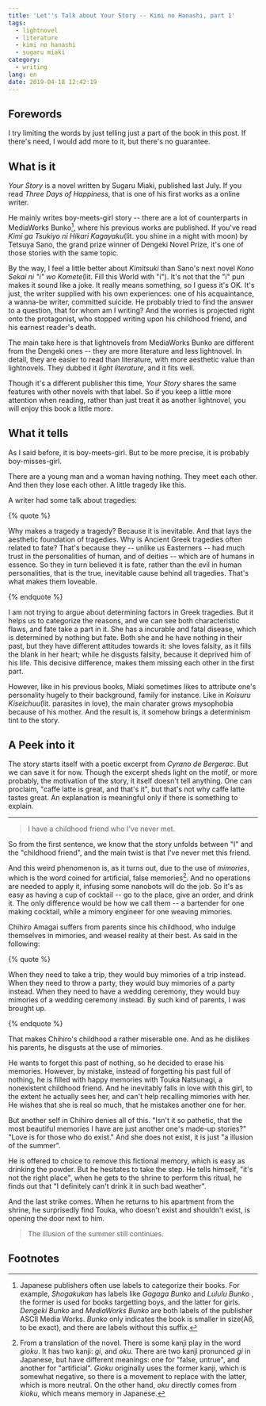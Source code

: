 ```yaml
---
title: 'Let''s Talk about Your Story -- Kimi no Hanashi, part 1'
tags:
  - lightnovel
  - literature
  - kimi no hanashi
  - sugaru miaki
category:
  - writing
lang: en
date: 2019-04-18 12:42:19
---
```



## Forewords

I try limiting the words by just telling just a part of the book in this post. If there's need, I would add more to it, but there's no guarantee.

<!-- more -->

## What is it

*Your Story* is a novel written by Sugaru Miaki, published last July. If you read *Three Days of Happiness*, that is one of his first works as a online writer.

He mainly writes boy-meets-girl story -- there are a lot of counterparts in MediaWorks Bunko[^2], where his previous works are published. If you've read *Kimi ga Tsukiyo ni Hikari Kagayaku*(lit. you shine in a night with moon) by Tetsuya Sano, the grand prize winner of Dengeki Novel Prize, it's one of those stories with the same topic. 

By the way, I feel a little better about *Kimitsuki* than Sano's next novel *Kono Sekai ni "i" wo Komete*(lit. Fill this World with "i"). It's not that the "i" pun makes it sound like a joke. It really means something, so I guess it's OK. It's just, the writer supplied with his own experiences: one of his acquaintance, a wanna-be writer, committed suicide. He probably tried to find the answer to a question, that for whom am I writing? And the worries is projected right onto the protagonist, who stopped writing upon his childhood friend, and his earnest reader's death.

The main take here is that lightnovels from MediaWorks Bunko are different from the Dengeki ones -- they are more literature and less lightnovel. In detail, they are easier to read than literature, with more aesthetic value than lightnovels. They dubbed it *light literature*, and it fits well.

Though it's a different publisher this time, *Your Story* shares the same features with other novels with that label. So if you keep a little more attention when reading, rather than just treat it as another lightnovel, you will enjoy this book a little more.

## What it tells

As I said before, it is boy-meets-girl. But to be more precise, it is probably boy-misses-girl.

There are a young man and a woman having nothing. They meet each other. And then they lose each other. A little tragedy like this.

A writer had some talk about tragedies:

{% quote %}

Why makes a tragedy a tragedy? Because it is inevitable. And that lays the aesthetic foundation of tragedies. Why is Ancient Greek tragedies often related to fate? That's because they -- unlike us Easterners -- had much trust in the personalities of human, and of deities -- which are of humans in essence. So they in turn believed it is fate, rather than the evil in human personalities, that is the true, inevitable cause behind all tragedies. That's what makes them loveable.

{% endquote %}

I am not trying to argue about determining factors in Greek tragedies. But it helps us to categorize the reasons, and we can see both characteristic flaws, and fate take a part in it. She has a incurable and fatal disease, which is determined by nothing but fate. Both she and he have nothing in their past, but they have different attitudes towards it: she loves falsity, as it fills the blank in her heart; while he disgusts falsity, because it deprived him of his life. This decisive difference, makes them missing each other in the first part.

However, like in his previous books, Miaki sometimes likes to attribute one's personality hugely to their background, family for instance. Like in *Koisuru Kiseichuu*(lit. parasites in love), the main charater grows mysophobia because of his mother. And the result is, it somehow brings a determinism tint to the story.

## A Peek into it

The story starts itself with a poetic excerpt from *Cyrano de Bergerac*. But we can save it for now. Though the excerpt sheds light on the motif, or more probably, the motivation of the story, it itself doesn't tell anything. One can proclaim, "caffe latte is great, and that's it", but that's not why caffe latte tastes great. An explanation is meaningful only if there is something to explain.

---

> I have a childhood friend who I've never met.

So from the first sentence, we know that the story unfolds between "I" and the "childhood friend", and the main twist is that I've never met this friend.

And this weird phenomenon is, as it turns out, due to the use of *mimories*, which is the word coined for artificial, false memories[^1]. And no operations are needed to apply it, infusing some nanobots will do the job. So it's as easy as having a cup of cocktail -- go to the place, give an order, and drink it. The only difference would be how we call them -- a bartender for one making cocktail, while a mimory engineer for one weaving mimories.

Chihiro Amagai suffers from parents since his childhood, who indulge themselves in mimories, and weasel reality at their best. As said in the following:

{% quote %}

When they need to take a trip, they would buy mimories of a trip instead. When they need to throw a party, they would buy mimories of a party instead. When they need to have a wedding ceremony, they would buy mimories of a wedding ceremony instead. By such kind of parents, I was brought up.

{% endquote %}

That makes Chihiro's childhood a rather miserable one. And as he dislikes his parents, he disgusts at the use of mimories.

He wants to forget this past of nothing, so he decided to erase his memories. However, by mistake, instead of forgetting his past full of nothing, he is filled with happy memories with Touka Natsunagi, a nonexistent childhood friend. And he inevitably falls in love with this girl, to the extent he actually sees her, and can't help recalling mimories with her. He wishes that she is real so much, that he mistakes another one for her.

But another self in Chihiro denies all of this. "Isn't it so pathetic, that the most beautiful memories I have are just another one's made-up stories?" "Love is for those who do exist." And she does not exist, it is just "a illusion of the summer".

He is offered to choice to remove this fictional memory, which is easy as drinking the powder. But he hesitates to take the step. He tells himself, "it's not the right place", when he gets to the shrine to perform this ritual, he finds out that "I definitely can't drink it in such bad weather".

And the last strike comes. When he returns to his apartment from the shrine, he surprisedly find Touka, who doesn't exist and shouldn't exist, is opening the door next to him.

> The illusion of the summer still continues.

## Footnotes

[^1]: From a translation of the novel. There is some kanji play in the word *gioku*. It has two kanji: *gi*, and *oku*. There are two kanji pronunced *gi* in Japanese, but have different meanings: one for "false, untrue", and another for "artificial". *Gioku* originally uses the former kanji, which is somewhat negative, so there is a movement to replace with the latter, which is more neutral. On the other hand, *oku* directly comes from *kioku*, which means memory in Japanese.

[^2]: Japanese publishers often use labels to categorize their books. For example, *Shogakukan* has labels like *Gagaga Bunko* and *Lululu Bunko* , the former is used for books targetting boys, and the latter for girls. *Dengeki Bunko* and *MediaWorks Bunko* are both labels of the publisher ASCII Media Works.
*Bunko* only indicates the book is smaller in size(A6, to be exact), and there are labels without this suffix.